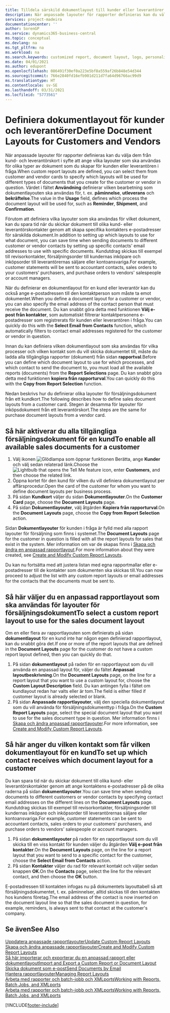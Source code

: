 ```yaml
---
title: Tilldela särskild dokumentlayout till kunder eller leverantörer | Microsoft Docs
description: När anpassade layouter för rapporter definieras kan du välja dem från kund- och leverantörskort för att ange att valda layouter ska användas för de dokument som du skapar för kunden eller leverantören i fråga.
services: project-madeira
documentationcenter: ''
author: SorenGP
ms.service: dynamics365-business-central
ms.topic: conceptual
ms.devlang: na
ms.tgt_pltfrm: na
ms.workload: na
ms.search.keywords: customized report, document layout, logo, personalize
ms.date: 04/01/2021
ms.author: edupont
ms.openlocfilehash: 086491f30ef0a223e5bf8a559af26b848e54d344
ms.sourcegitcommit: 766e2840fd16efb901d211d7fa64d96766ac99d9
ms.translationtype: HT
ms.contentlocale: sv-SE
ms.lasthandoff: 03/31/2021
ms.locfileid: "5773561"
---
```

# <a name="define-document-layouts-for-customers-and-vendors"></a><span data-ttu-id="a0136-103">Definiera dokumentlayout för kunder och leverantörer</span><span class="sxs-lookup"><span data-stu-id="a0136-103">Define Document Layouts for Customers and Vendors</span></span>
<span data-ttu-id="a0136-104">När anpassade layouter för rapporter definieras kan du välja dem från kund- och leverantörskort i syfte att ange vilka layouter som ska användas för olika typer av dokument som du skapar för kunden eller leverantören i fråga.</span><span class="sxs-lookup"><span data-stu-id="a0136-104">When custom report layouts are defined, you can select them from customer and vendor cards to specify which layouts will be used for different types of documents that you create for the customer or vendor in question.</span></span> <span data-ttu-id="a0136-105">Värdet i fältet **Användning** definierar vilken bearbetning som dokumentlayouten ska användas för, t. ex. **påminnelse**, **utleverans** och **bekräftelse**.</span><span class="sxs-lookup"><span data-stu-id="a0136-105">The value in the **Usage** field, defines which process the document layout will be used for, such as **Reminder**, **Shipment**, and **Confirmation**.</span></span>

<span data-ttu-id="a0136-106">Förutom att definiera vilka layouter som ska användas för vilket dokument, kan du spara tid när du skickar dokument till olika kund- eller leverantörskontakter genom att skapa specifika kontakters e-postadresser för särskilda dokument.</span><span class="sxs-lookup"><span data-stu-id="a0136-106">In addition to setting up which layouts to use for what document, you can save time when sending documents to different customer or vendor contacts by setting up specific contacts' email addresses to use with specific documents.</span></span> <span data-ttu-id="a0136-107">Kundutdrag skickas till exempel till revisorkontakter, försäljningsorder till kundernas inköpare och inköpsorder till leverantörernas säljare eller kontoansvariga.</span><span class="sxs-lookup"><span data-stu-id="a0136-107">For example, customer statements will be sent to accountant contacts, sales orders to your customers' purchasers, and purchase orders to vendors' salespeople or account managers.</span></span>

<span data-ttu-id="a0136-108">När du definierar en dokumentlayout för en kund eller leverantör kan du också ange e-postadressen till den kontaktperson som måste ta emot dokumentet.</span><span class="sxs-lookup"><span data-stu-id="a0136-108">When you define a document layout for a customer or vendor, you can also specify the email address of the contact person that must receive the document.</span></span> <span data-ttu-id="a0136-109">Du kan snabbt göra detta med funktionen **Välj e-post från kontakter**, som automatiskt filtrerar kontaktpersonens e-postadresser som registrerats för kunden eller leverantören i fråga.</span><span class="sxs-lookup"><span data-stu-id="a0136-109">You can quickly do this with the **Select Email from Contacts** function, which automatically filters to contact email addresses registered for the customer or vendor in question.</span></span>

<span data-ttu-id="a0136-110">Innan du kan definiera vilken dokumentlayout som ska användas för vilka processer och vilken kontakt som du vill skicka dokumentet till, måste du ladda alla tillgängliga rapporter (dokument) från sidan **rapportval**.</span><span class="sxs-lookup"><span data-stu-id="a0136-110">Before you can define which document layout to use for which processes, and which contact to send the document to, you must load all the available reports (documents) from the **Report Selections** page.</span></span> <span data-ttu-id="a0136-111">Du kan snabbt göra detta med funktionen **kopiera från rapporturval**.</span><span class="sxs-lookup"><span data-stu-id="a0136-111">You can quickly do this with the **Copy from Report Selection** function.</span></span>

<span data-ttu-id="a0136-112">Nedan beskrivs hur du definierar olika layouter för försäljningsdokument från ett kundkort.</span><span class="sxs-lookup"><span data-stu-id="a0136-112">The following describes how to define sales document layouts from a customer card.</span></span> <span data-ttu-id="a0136-113">Stegen är desamma för layouter för inköpsdokument från ett leverantörskort.</span><span class="sxs-lookup"><span data-stu-id="a0136-113">The steps are the same for purchase document layouts from a vendor card.</span></span>

## <a name="to-enable-all-available-sales-documents-for-a-customer"></a><span data-ttu-id="a0136-114">Så här aktiverar du alla tillgängliga försäljningsdokument för en kund</span><span class="sxs-lookup"><span data-stu-id="a0136-114">To enable all available sales documents for a customer</span></span>
1. <span data-ttu-id="a0136-115">Välj ikonen ![Glödlampa som öppnar funktionen Berätta](media/ui-search/search_small.png "Berätta vad du vill göra"), ange **Kunder** och välj sedan relaterad länk.</span><span class="sxs-lookup"><span data-stu-id="a0136-115">Choose the ![Lightbulb that opens the Tell Me feature](media/ui-search/search_small.png "Tell me what you want to do") icon, enter **Customers**, and then choose the related link.</span></span>
2. <span data-ttu-id="a0136-116">Öppna kortet för den kund för vilken du vill definiera dokumentlayout per affärsprocedur.</span><span class="sxs-lookup"><span data-stu-id="a0136-116">Open the card of the customer for whom you want to define document layouts per business process.</span></span>
3. <span data-ttu-id="a0136-117">På sidan **Kundkort** väljer du sidan **Dokumentlayouter**.</span><span class="sxs-lookup"><span data-stu-id="a0136-117">On the **Customer Card** page, choose the **Document Layouts** page.</span></span>
4. <span data-ttu-id="a0136-118">På sidan **Dokumentlayouter**, välj åtgärden **Kopiera från rapporturval**.</span><span class="sxs-lookup"><span data-stu-id="a0136-118">On the **Document Layouts** page, choose the **Copy from Report Selection** action.</span></span>

<span data-ttu-id="a0136-119">Sidan **Dokumentlayouter** för kunden i fråga är fylld med alla rapport layouter för försäljning som finns i systemet.</span><span class="sxs-lookup"><span data-stu-id="a0136-119">The **Document Layouts** page for the customer in question is filled with all the report layouts for sales that exist in the system.</span></span> <span data-ttu-id="a0136-120">Mer information om var de skapas finns i [Skapa och ändra en anpassad rapportlayout](ui-how-create-custom-report-layout.md).</span><span class="sxs-lookup"><span data-stu-id="a0136-120">For more information about they were created, see [Create and Modify Custom Report Layouts](ui-how-create-custom-report-layout.md).</span></span>

<span data-ttu-id="a0136-121">Du kan nu fortsätta med att justera listan med egna rapportmallar eller e-postadresser till de kontakter som dokumenten ska skickas till.</span><span class="sxs-lookup"><span data-stu-id="a0136-121">You can now proceed to adjust the list with any custom report layouts or email addresses for the contacts that the documents must be sent to.</span></span>

## <a name="to-select-a-custom-report-layout-to-use-for-the-sales-document-layout"></a><span data-ttu-id="a0136-122">Så här väljer du en anpassad rapportlayout som ska användas för layouter för försäljningsdokument</span><span class="sxs-lookup"><span data-stu-id="a0136-122">To select a custom report layout to use for the sales document layout</span></span>
<span data-ttu-id="a0136-123">Om en eller flera av rapportlayouten som definierats på sidan **dokumentlayout** för en kund inte har någon egen definierad rapportlayout, kan du snabbt göra det.</span><span class="sxs-lookup"><span data-stu-id="a0136-123">If one or more of the report layouts that are defined in the **Document Layouts** page for the customer do not have a custom report layout defined, then you can quickly do that.</span></span>

1. <span data-ttu-id="a0136-124">På sidan **dokumentlayout** på raden för en rapportlayout som du vill använda en anpassad layout för, väljer du fältet **Anpassad layoutbeskrivning**.</span><span class="sxs-lookup"><span data-stu-id="a0136-124">On the **Document Layouts** page, on the line for a report layout that you want to use a custom layout for, choose the **Custom Layout Description** field.</span></span> <span data-ttu-id="a0136-125">Du kan antingen fylla i fältet om kundlayout redan har valts eller är tom.</span><span class="sxs-lookup"><span data-stu-id="a0136-125">The field is either filled if customer layout is already selected or blank.</span></span>
2. <span data-ttu-id="a0136-126">På sidan **Anpassade rapportlayouter**, välj den speciella dokumentlayout som du vill använda för försäljningsdokumenttyp i fråga.</span><span class="sxs-lookup"><span data-stu-id="a0136-126">On the **Custom Report Layouts** page, select the special document layout that you want to use for the sales document type in question.</span></span> <span data-ttu-id="a0136-127">Mer information finns i [Skapa och ändra anpassad rapportlayouter](ui-how-create-custom-report-layout.md).</span><span class="sxs-lookup"><span data-stu-id="a0136-127">For more information, see [Create and Modify Custom Report Layouts](ui-how-create-custom-report-layout.md).</span></span>

## <a name="to-set-up-which-contact-receives-which-document-layout-for-a-customer"></a><span data-ttu-id="a0136-128">Så här anger du vilken kontakt som får vilken dokumentlayout för en kund</span><span class="sxs-lookup"><span data-stu-id="a0136-128">To set up which contact receives which document layout for a customer</span></span>
<span data-ttu-id="a0136-129">Du kan spara tid när du skickar dokument till olika kund- eller leverantörskontakter genom att ange kontaktens e-postadresser på de olika raderna på sidan **dokumentlayouter**.</span><span class="sxs-lookup"><span data-stu-id="a0136-129">You can save time when sending documents to different customers or vendor contacts by specifying contact email addresses on the different lines on the **Document Layouts** page.</span></span> <span data-ttu-id="a0136-130">Kundutdrag skickas till exempel till revisorkontakter, försäljningsorder till kundernas inköpare och inköpsorder till leverantörernas säljare eller kontoansvariga.</span><span class="sxs-lookup"><span data-stu-id="a0136-130">For example, customer statements can be sent to accountant contacts, sales orders to your customers' purchasers, and purchase orders to vendors' salespeople or account managers.</span></span>

1. <span data-ttu-id="a0136-131">På sidan **dokumentlayouter** på raden för en rapportlayout som du vill skicka till en viss kontakt för kunden väljer du åtgärden **Välj e-post från kontakter**.</span><span class="sxs-lookup"><span data-stu-id="a0136-131">On the **Document Layouts** page, on the line for a report layout that you want to send to a specific contact for the customer, choose the **Select Email from Contacts** action.</span></span>
2. <span data-ttu-id="a0136-132">På sidan **Kontakter** väljer du rad för relevant kontakt och väljer sedan knappen **OK**.</span><span class="sxs-lookup"><span data-stu-id="a0136-132">On the **Contacts** page, select the line for the relevant contact, and then choose the **OK** button.</span></span>

<span data-ttu-id="a0136-133">E-postadressen till kontakten infogas nu på dokumentets layouttabell så att försäljningsdokumentet, t. ex. påminnelser, alltid skickas till den kontakten hos kundens företag.</span><span class="sxs-lookup"><span data-stu-id="a0136-133">The email address of the contact is now inserted on the document layout line so that the sales document in question, for example, reminders, is always sent to that contact at the customer's company.</span></span>

## <a name="see-also"></a><span data-ttu-id="a0136-134">Se även</span><span class="sxs-lookup"><span data-stu-id="a0136-134">See Also</span></span>  
[<span data-ttu-id="a0136-135">Uppdatera anpassade rapportlayouter</span><span class="sxs-lookup"><span data-stu-id="a0136-135">Update Custom Report Layouts</span></span>](ui-update-report-layouts.md)  
[<span data-ttu-id="a0136-136">Skapa och ändra anpassade rapportlayouter</span><span class="sxs-lookup"><span data-stu-id="a0136-136">Create and Modify Custom Report Layouts</span></span>](ui-how-create-custom-report-layout.md)  
[<span data-ttu-id="a0136-137">Så här importerar och exporterar du en anpassad rapport eller dokumentlayout</span><span class="sxs-lookup"><span data-stu-id="a0136-137">Import and Export a Custom Report or Document Layout</span></span>](ui-how-import-and-export-report-layout.md)  
[<span data-ttu-id="a0136-138">Skicka dokument som e-post</span><span class="sxs-lookup"><span data-stu-id="a0136-138">Send Documents by Email</span></span>](ui-how-send-documents-email.md)  
[<span data-ttu-id="a0136-139">Hantera rapportlayouter</span><span class="sxs-lookup"><span data-stu-id="a0136-139">Managing Report Layouts</span></span>](ui-manage-report-layouts.md)  
[<span data-ttu-id="a0136-140">Arbeta med rapporter och batch-jobb och XMLports</span><span class="sxs-lookup"><span data-stu-id="a0136-140">Working with Reports, Batch Jobs, and XMLports</span></span>](ui-work-report.md)  
[<span data-ttu-id="a0136-141">Arbeta med rapporter och batch-jobb och XMLports</span><span class="sxs-lookup"><span data-stu-id="a0136-141">Working with Reports, Batch Jobs, and XMLports</span></span>](ui-work-report.md)  


[!INCLUDE[footer-include](includes/footer-banner.md)]